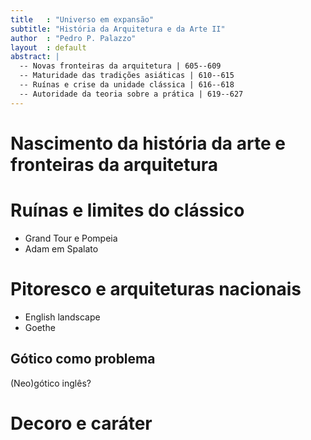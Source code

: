 ```yaml
---
title   : "Universo em expansão"
subtitle: "História da Arquitetura e da Arte II"
author  : "Pedro P. Palazzo"
layout  : default
abstract: |
  -- Novas fronteiras da arquitetura | 605--609
  -- Maturidade das tradições asiáticas | 610--615
  -- Ruínas e crise da unidade clássica | 616--618
  -- Autoridade da teoria sobre a prática | 619--627
---
```


# Nascimento da história da arte e fronteiras da arquitetura #

# Ruínas e limites do clássico #

- Grand Tour e Pompeia
- Adam em Spalato

# Pitoresco e arquiteturas nacionais #

- English landscape
- Goethe

## Gótico como problema ##

(Neo)gótico inglês?

# Decoro e caráter #


